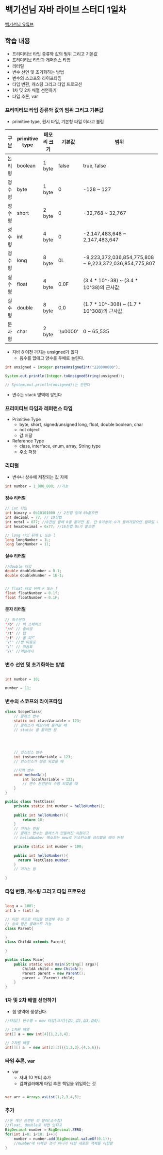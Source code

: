 # 백기선님 자바 라이브 스터디 1일차

[백기선님 유튜브](https://www.youtube.com/watch?v=peEXNN-oob4&list=PLfI752FpVCS96fSsQe2E3HzYTgdmbz6LU)

## 학습 내용
* 프리미티브 타입 종류와 값의 범위 그리고 기본값
* 프리미티브 타입과 레퍼런스 타입
* 리터럴
* 변수 선언 및 초기화하는 방법
* 변수의 스코프와 라이프타임
* 타입 변환, 캐스팅 그리고 타입 프로모션
* 1차 및 2차 배열 선언하기
* 타입 추론, var

### 프리미티브 타입 종류와 값의 범위 그리고 기본값
* primitive type, 원시 타입, 기본형 타입 이라고 불림

| 구분  | primitive type | 메모리 크기 | 기본값      | 범위                                                     |
|-----|----------------|--------|----------|--------------------------------------------------------|
| 논리형 | boolean        | 1 byte | false    | true, false                                            |
| 정수형 | byte           | 1 byte | 0        | -128 ~ 127                                             |
| 정수형 | short          | 2 byte | 0        | -32,768 ~ 32,767                                       |
| 정수형 | int            | 4 byte | 0        | -2,147,483,648 ~ 2,147,483,647                         |
| 정수형 | long           | 8 byte | 0L       | -9,223,372,036,854,775,808 ~ 9,223,372,036,854,775,807 |
| 실수형 | float          | 4 byte | 0.0F     | (3.4 * 10^-38) ~ (3.4 * 10^38)의 근사값                    |
| 실수형 | double         | 8 byte | 0,0      | (1.7 * 10^-308) ~ (1.7 * 10^308)의 근사값                  |
| 문자형 | char           | 2 byte | '\u0000' | 0 ~ 65,535                                             |

* 자바 8 이전 까지는 unsigned가 없다 
  * 음수를 없애고 양수를 두배로 늘린다.
```java
int unsigned = Integer.parseUnsignedInt("220000000");

System.out.println(Integer.toUnsignedString(unsigned));

// System.out.println(unsigned);는 안된다
```
* 변수는 stack 영역에 쌓인다
### 프리미티브 타입과 레퍼런스 타입
* Primitive Type
  * byte, short, signed/unsigned long, float, double boolean, char
  * not object
  * 값 저장
* Reference Type
  * class, interface, enum, array, String type
  * 주소 저장
### 리터럴
* 변수나 상수에 저장되는 값 자체
```java
int number = 1_000_000; //가능
```
#### 정수 리터럴
```java
// int 타입
int binary = 0b10101000 // 2진법 앞에 0b붙으면
int decimal = 77; // 10진법
int octal = 077; //8진법 앞에 0을 붙이면 됨. 단 8이상의 수가 들어가있으면 컴파일 에러
int hexaDecimal = 0x77; //16진법 0x가 붙으면

// long 타입 뒤에 L 또는 l
long longNumber = 1L; 
long longNumber = 1l;

```
#### 실수 리터럴
```java
//double 타입
double doubleNumber = 0.1;
double doubleNumber = 1E-1; 


// float 타입 뒤에 F 또는 f
float floatNumber = 0.1f; 
float floatNumber = 0.1F;

```
#### 문자 리터럴

```java
// 특수문자
'/b' // 백 스페이스
'/n' // 줄바꿈
'/t' // 탭
'/f' // 폼 피드
'\"' //쌍 따옴포
'\'' // 따옴표
'\\' //역슬래시
```
### 변수 선언 및 초기화하는 방법
```java

int number = 10;

number = 11;

```
### 변수의 스코프와 라이프타임

```java
class ScopeClass{
    // 클래스 변수
    static int classVariable = 123;
    // 클래스가 메모리에 올라갈 때
    // static 을 붙이면 됨
    
    
    
    
    // 인스턴스 변수
    int instanceVariable = 123;
    // 인스턴스가 생성 되었을 때

    //지역 변수
    void methodA(){
        int localVariable = 123;
        // 변수 선언문이 수행 되었을 때
    }
}
```
```java
public class TestClass{
    private static int number = helloNumber();
    
    public int helloNumber(){
        return 10;
    }
    // 이거는 안됨 
    // 클래스 변수는 클래스가 만들어진 시점이고
    // helloNumber 메소드는 new로 인스턴스를 생성했을 때라 안됨

    private static int number = 100;
  
    public int helloNumber(){
      return TestClass.number;
    }
    // 이거는 됨
  
}
```
### 타입 변환, 캐스팅 그리고 타입 프로모션
```java

long a = 100l;
int b = (int) a;

// 이런 식으로 타입을 변경해 주는 것
// 상속 받은 클래스도 가능
class Parent{
    
}
class ChildA extends Parent{
    
}

public class Main{
    public static void main(String[] args){
        ChildA child = new ChildA();
        Parent parent = new Parent();
        parent = (Parent) child;
    }
}
```
### 1차 및 2차 배열 선언하기
* 힙 영역에 생성된다.
```java
//타입[] 변수명 = new 타입[크기]{값1,값2,값3,값4};

// 1차원 배열
int[] a = new int[4]{1,2,3,4};

// 2차원 배열
int[][] a  = new int[2][3]{{1,2,3},{4,5,6}};
```
### 타입 추론, var


* var
  * 자바 10 부터 추가
  * 컴파일러에게 타입 추론 책임을 위임하는 것
```java

var arr = Arrays.asList(1,2,3,4,5);

```
### 추가 
```java
//돈 계산 관련된 것 달러(소수점)
//float, double로 하면 안되고
BigDecimal number = BigDecimal.ZERO;
for(int i=0; i<10; i++){
    number = number.add(BigDecimal.valueOf(0.1)); 
    //number에 더해진 것이 아니라 더한 새로운 객체를 리턴함 
}
```